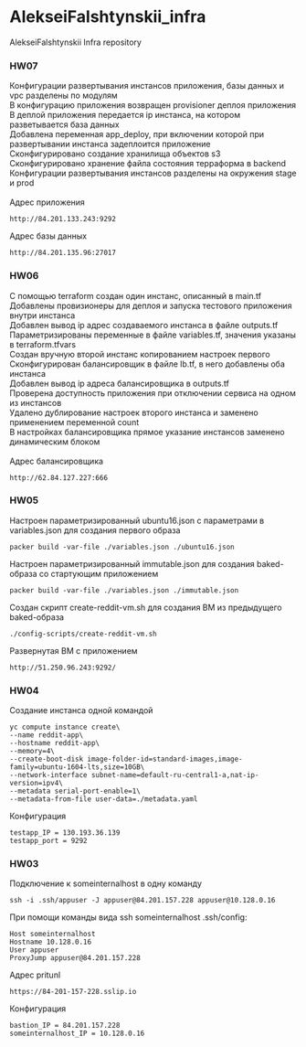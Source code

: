 # AlekseiFalshtynskii_infra
AlekseiFalshtynskii Infra repository

### HW07
Конфигурации развертывания инстансов приложения, базы данных и vpc разделены по модулям\
В конфигурацию приложения возвращен provisioner деплоя приложения\
В деплой приложения передается ip инстанса, на котором разветывается база данных\
Добавлена переменная app_deploy, при включении которой при развертывании инстанса задеплоится приложение\
Сконфигурировано создание хранилища объектов s3\
Сконфигурировано хранение файла состояния терраформа в backend\
Конфигурации развертывания инстансов разделены на окружения stage и prod\
\
Адрес приложения
```
http://84.201.133.243:9292
```
Адрес базы данных
```
http://84.201.135.96:27017
```

### HW06
С помощью terraform создан один инстанс, описанный в main.tf\
Добавлены провизионеры для деплоя и запуска тестового приложения внутри инстанса\
Добавлен вывод ip адрес создаваемого инстанса в файле outputs.tf\
Параметризированы переменные в файле variables.tf, значения указаны в terraform.tfvars\
Создан вручную второй инстанс копированием настроек первого\
Сконфигурирован балансировщик в файле lb.tf, в него добавлены оба инстанса\
Добавлен вывод ip адреса балансировщика в outputs.tf\
Проверена доступность приложения при отключении сервиса на одном из инстансов\
Удалено дублирование настроек второго инстанса и заменено применением переменной count\
В настройках балансировщика прямое указание инстансов заменено динамическим блоком\
\
Адрес балансировщика
```
http://62.84.127.227:666
```

### HW05
Настроен параметризированный ubuntu16.json с параметрами в variables.json для создания первого образа
```
packer build -var-file ./variables.json ./ubuntu16.json
```
Настроен параметризированный immutable.json для создания baked-образа со стартующим приложением
```
packer build -var-file ./variables.json ./immutable.json
```
Создан скрипт create-reddit-vm.sh для создания ВМ из предыдущего baked-образа
```
./config-scripts/create-reddit-vm.sh
```
Развернутая ВМ с приложением
```
http://51.250.96.243:9292/
```

### HW04
Создание инстанса одной командой
```
yc compute instance create\
--name reddit-app\
--hostname reddit-app\
--memory=4\
--create-boot-disk image-folder-id=standard-images,image-family=ubuntu-1604-lts,size=10GB\
--network-interface subnet-name=default-ru-central1-a,nat-ip-version=ipv4\
--metadata serial-port-enable=1\
--metadata-from-file user-data=./metadata.yaml
```
Конфигурация
```
testapp_IP = 130.193.36.139
testapp_port = 9292
```

### HW03
Подключение к someinternalhost в одну команду
```
ssh -i .ssh/appuser -J appuser@84.201.157.228 appuser@10.128.0.16
```
При помощи команды вида ssh someinternalhost
.ssh/config:
```
Host someinternalhost
Hostname 10.128.0.16
User appuser
ProxyJump appuser@84.201.157.228
```
Адрес pritunl
```
https://84-201-157-228.sslip.io
```
Конфигурация
```
bastion_IP = 84.201.157.228
someinternalhost_IP = 10.128.0.16
```
